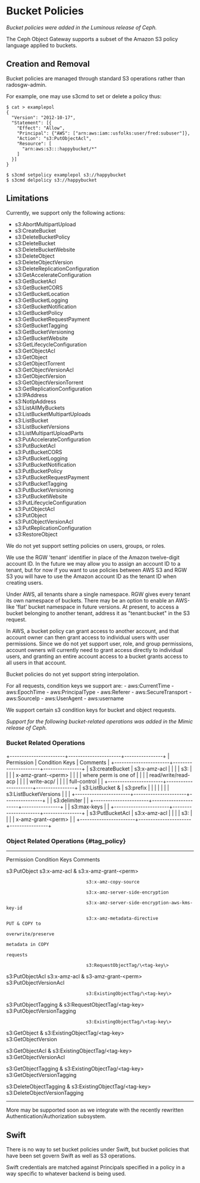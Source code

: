 # Bucket Policies

*Bucket policies were added in the Luminous release of Ceph.*

The Ceph Object Gateway supports a subset of the Amazon S3 policy
language applied to buckets.

## Creation and Removal

Bucket policies are managed through standard S3 operations rather than
radosgw-admin.

For example, one may use s3cmd to set or delete a policy thus:

    $ cat > examplepol
    {
      "Version": "2012-10-17",
      "Statement": [{
        "Effect": "Allow",
        "Principal": {"AWS": ["arn:aws:iam::usfolks:user/fred:subuser"]},
        "Action": "s3:PutObjectAcl",
        "Resource": [
          "arn:aws:s3:::happybucket/*"
        ]
      }]
    }

    $ s3cmd setpolicy examplepol s3://happybucket
    $ s3cmd delpolicy s3://happybucket

## Limitations

Currently, we support only the following actions:

-   s3:AbortMultipartUpload
-   s3:CreateBucket
-   s3:DeleteBucketPolicy
-   s3:DeleteBucket
-   s3:DeleteBucketWebsite
-   s3:DeleteObject
-   s3:DeleteObjectVersion
-   s3:DeleteReplicationConfiguration
-   s3:GetAccelerateConfiguration
-   s3:GetBucketAcl
-   s3:GetBucketCORS
-   s3:GetBucketLocation
-   s3:GetBucketLogging
-   s3:GetBucketNotification
-   s3:GetBucketPolicy
-   s3:GetBucketRequestPayment
-   s3:GetBucketTagging
-   s3:GetBucketVersioning
-   s3:GetBucketWebsite
-   s3:GetLifecycleConfiguration
-   s3:GetObjectAcl
-   s3:GetObject
-   s3:GetObjectTorrent
-   s3:GetObjectVersionAcl
-   s3:GetObjectVersion
-   s3:GetObjectVersionTorrent
-   s3:GetReplicationConfiguration
-   s3:IPAddress
-   s3:NotIpAddress
-   s3:ListAllMyBuckets
-   s3:ListBucketMultipartUploads
-   s3:ListBucket
-   s3:ListBucketVersions
-   s3:ListMultipartUploadParts
-   s3:PutAccelerateConfiguration
-   s3:PutBucketAcl
-   s3:PutBucketCORS
-   s3:PutBucketLogging
-   s3:PutBucketNotification
-   s3:PutBucketPolicy
-   s3:PutBucketRequestPayment
-   s3:PutBucketTagging
-   s3:PutBucketVersioning
-   s3:PutBucketWebsite
-   s3:PutLifecycleConfiguration
-   s3:PutObjectAcl
-   s3:PutObject
-   s3:PutObjectVersionAcl
-   s3:PutReplicationConfiguration
-   s3:RestoreObject

We do not yet support setting policies on users, groups, or roles.

We use the RGW 'tenant' identifier in place of the Amazon twelve-digit
account ID. In the future we may allow you to assign an account ID to a
tenant, but for now if you want to use policies between AWS S3 and RGW
S3 you will have to use the Amazon account ID as the tenant ID when
creating users.

Under AWS, all tenants share a single namespace. RGW gives every tenant
its own namespace of buckets. There may be an option to enable an
AWS-like \'flat\' bucket namespace in future versions. At present, to
access a bucket belonging to another tenant, address it as
\"tenant:bucket\" in the S3 request.

In AWS, a bucket policy can grant access to another account, and that
account owner can then grant access to individual users with user
permissions. Since we do not yet support user, role, and group
permissions, account owners will currently need to grant access directly
to individual users, and granting an entire account access to a bucket
grants access to all users in that account.

Bucket policies do not yet support string interpolation.

For all requests, condition keys we support are: - aws:CurrentTime -
aws:EpochTime - aws:PrincipalType - aws:Referer - aws:SecureTransport -
aws:SourceIp - aws:UserAgent - aws:username

We support certain s3 condition keys for bucket and object requests.

*Support for the following bucket-related operations was added in the
Mimic release of Ceph.*

### Bucket Related Operations

+-----------------------+----------------------+----------------+
| Permission            | Condition Keys       | Comments       |
+-----------------------+----------------------+----------------+
| s3:createBucket       | s3:x-amz-acl         |                |
|                       | s3:                  |                |
|                       | x-amz-grant-\<perm\> |                |
|                       | where perm is one of |                |
|                       | read/write/read-acp  |                |
|                       | write-acp/           |                |
|                       | full-control         |                |
+-----------------------+----------------------+----------------+
| s3:ListBucket &       | s3:prefix            |                |
|                       |                      |                |
| s3:ListBucketVersions |                      |                |
+-----------------------+----------------------+----------------+
|                       | s3:delimiter         |                |
+-----------------------+----------------------+----------------+
|                       | s3:max-keys          |                |
+-----------------------+----------------------+----------------+
| s3:PutBucketAcl       | s3:x-amz-acl         |                |
|                       | s3:                  |                |
|                       | x-amz-grant-\<perm\> |                |
+-----------------------+----------------------+----------------+

### Object Related Operations {#tag_policy}

  ------------------------------- ------------------------------------------------ --------------------
  Permission                      Condition Keys                                   Comments

  s3:PutObject                    s3:x-amz-acl & s3:x-amz-grant-\<perm\>           

                                  s3:x-amz-copy-source                             

                                  s3:x-amz-server-side-encryption                  

                                  s3:x-amz-server-side-encryption-aws-kms-key-id   

                                  s3:x-amz-metadata-directive                      PUT & COPY to
                                                                                   overwrite/preserve
                                                                                   metadata in COPY
                                                                                   requests

                                  s3:RequestObjectTag/\<tag-key\>                  

  s3:PutObjectAcl                 s3:x-amz-acl & s3-amz-grant-\<perm\>             
  s3:PutObjectVersionAcl                                                           

                                  s3:ExistingObjectTag/\<tag-key\>                 

  s3:PutObjectTagging &           s3:RequestObjectTag/\<tag-key\>                  
  s3:PutObjectVersionTagging                                                       

                                  s3:ExistingObjectTag/\<tag-key\>                 

  s3:GetObject &                  s3:ExistingObjectTag/\<tag-key\>                 
  s3:GetObjectVersion                                                              

  s3:GetObjectAcl &               s3:ExistingObjectTag/\<tag-key\>                 
  s3:GetObjectVersionAcl                                                           

  s3:GetObjectTagging &           s3:ExistingObjectTag/\<tag-key\>                 
  s3:GetObjectVersionTagging                                                       

  s3:DeleteObjectTagging &        s3:ExistingObjectTag/\<tag-key\>                 
  s3:DeleteObjectVersionTagging                                                    
  ------------------------------- ------------------------------------------------ --------------------

More may be supported soon as we integrate with the recently rewritten
Authentication/Authorization subsystem.

## Swift

There is no way to set bucket policies under Swift, but bucket policies
that have been set govern Swift as well as S3 operations.

Swift credentials are matched against Principals specified in a policy
in a way specific to whatever backend is being used.
